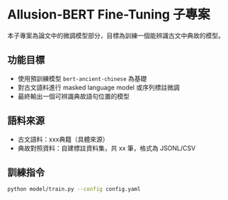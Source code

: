 # Allusion-BERT Fine-Tuning 子專案

本子專案為論文中的微調模型部分，目標為訓練一個能辨識古文中典故的模型。

## 功能目標
- 使用預訓練模型 `bert-ancient-chinese` 為基礎
- 對古文語料進行 masked language model 或序列標註微調
- 最終輸出一個可辨識典故語句位置的模型

## 語料來源
- 古文語料：xxx典籍（具體來源）
- 典故對照資料：自建標註資料集，共 xx 筆，格式為 JSONL/CSV

## 訓練指令
```bash
python model/train.py --config config.yaml
